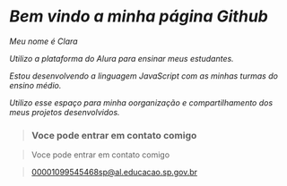 # *Bem vindo a minha página Github* 

*Meu nome é Clara*

*Utilizo a plataforma do Alura para ensinar meus estudantes.*

*Estou desenvolvendo a linguagem JavaScript com as minhas turmas do ensino médio.*

*Utilizo esse espaço para minha oorganização e compartilhamento dos meus projetos desenvolvidos.*

>### Voce pode entrar em contato comigo

>Voce pode entrar em contato comigo

>00001099545468sp@al.educacao.sp.gov.br
>
